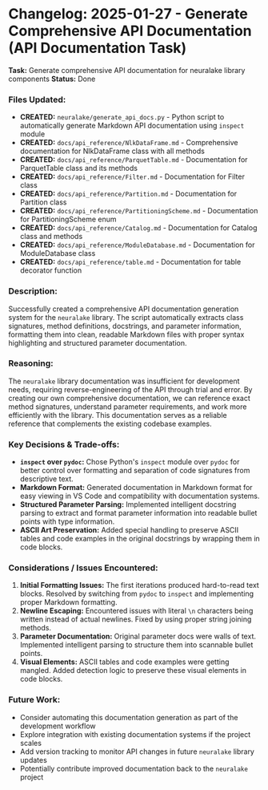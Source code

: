 # Changelog: 2025-01-27 - Generate Comprehensive API Documentation (API Documentation Task)

**Task:** Generate comprehensive API documentation for neuralake library components
**Status:** Done

### Files Updated:
- **CREATED:** `neuralake/generate_api_docs.py` - Python script to automatically generate Markdown API documentation using `inspect` module
- **CREATED:** `docs/api_reference/NlkDataFrame.md` - Comprehensive documentation for NlkDataFrame class with all methods
- **CREATED:** `docs/api_reference/ParquetTable.md` - Documentation for ParquetTable class and its methods
- **CREATED:** `docs/api_reference/Filter.md` - Documentation for Filter class
- **CREATED:** `docs/api_reference/Partition.md` - Documentation for Partition class
- **CREATED:** `docs/api_reference/PartitioningScheme.md` - Documentation for PartitioningScheme enum
- **CREATED:** `docs/api_reference/Catalog.md` - Documentation for Catalog class and methods
- **CREATED:** `docs/api_reference/ModuleDatabase.md` - Documentation for ModuleDatabase class
- **CREATED:** `docs/api_reference/table.md` - Documentation for table decorator function

### Description:
Successfully created a comprehensive API documentation generation system for the `neuralake` library. The script automatically extracts class signatures, method definitions, docstrings, and parameter information, formatting them into clean, readable Markdown files with proper syntax highlighting and structured parameter documentation.

### Reasoning:
The `neuralake` library documentation was insufficient for development needs, requiring reverse-engineering of the API through trial and error. By creating our own comprehensive documentation, we can reference exact method signatures, understand parameter requirements, and work more efficiently with the library. This documentation serves as a reliable reference that complements the existing codebase examples.

### Key Decisions & Trade-offs:
- **`inspect` over `pydoc`:** Chose Python's `inspect` module over `pydoc` for better control over formatting and separation of code signatures from descriptive text.
- **Markdown Format:** Generated documentation in Markdown format for easy viewing in VS Code and compatibility with documentation systems.
- **Structured Parameter Parsing:** Implemented intelligent docstring parsing to extract and format parameter information into readable bullet points with type information.
- **ASCII Art Preservation:** Added special handling to preserve ASCII tables and code examples in the original docstrings by wrapping them in code blocks.

### Considerations / Issues Encountered:
1. **Initial Formatting Issues:** The first iterations produced hard-to-read text blocks. Resolved by switching from `pydoc` to `inspect` and implementing proper Markdown formatting.
2. **Newline Escaping:** Encountered issues with literal `\n` characters being written instead of actual newlines. Fixed by using proper string joining methods.
3. **Parameter Documentation:** Original parameter docs were walls of text. Implemented intelligent parsing to structure them into scannable bullet points.
4. **Visual Elements:** ASCII tables and code examples were getting mangled. Added detection logic to preserve these visual elements in code blocks.

### Future Work:
- Consider automating this documentation generation as part of the development workflow
- Explore integration with existing documentation systems if the project scales
- Add version tracking to monitor API changes in future `neuralake` library updates
- Potentially contribute improved documentation back to the `neuralake` project 